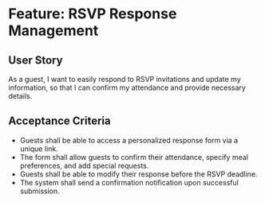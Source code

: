 # Feature: RSVP Response Management

## User Story

As a guest, I want to easily respond to RSVP invitations and update my information, so that I can confirm my attendance and provide necessary details.

## Acceptance Criteria

*   Guests shall be able to access a personalized response form via a unique link.
*   The form shall allow guests to confirm their attendance, specify meal preferences, and add special requests.
*   Guests shall be able to modify their response before the RSVP deadline.
*   The system shall send a confirmation notification upon successful submission.